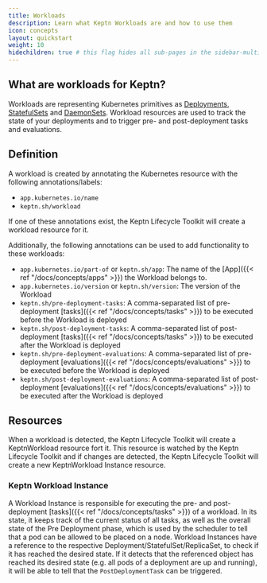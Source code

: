 ```yaml
---
title: Workloads
description: Learn what Keptn Workloads are and how to use them
icon: concepts
layout: quickstart
weight: 10
hidechildren: true # this flag hides all sub-pages in the sidebar-multicard.html
---
```


## What are workloads for Keptn?
Workloads are representing Kubernetes primitives as [Deployments](https://kubernetes.io/docs/concepts/workloads/controllers/deployment/), [StatefulSets](https://kubernetes.io/docs/concepts/workloads/controllers/statefulset) and [DaemonSets](https://kubernetes.io/docs/concepts/workloads/controllers/daemonset/). Workload resources are used to track the state of your deployments and to trigger pre- and post-deployment tasks and evaluations.

## Definition
A workload is created by annotating the Kubernetes resource with the following annotations/labels:
* `app.kubernetes.io/name`
* `keptn.sh/workload`

If one of these annotations exist, the Keptn Lifecycle Toolkit will create a workload resource for it.

Additionally, the following annotations can be used to add functionality to these workloads:
* `app.kubernetes.io/part-of` or `keptn.sh/app`: The name of the [App]({{< ref "/docs/concepts/apps" >}}) the Workload belongs to.
* `app.kubernetes.io/version` or `keptn.sh/version`: The version of the Workload
* `keptn.sh/pre-deployment-tasks`: A comma-separated list of pre-deployment [tasks]({{< ref "/docs/concepts/tasks" >}}) to be executed before the Workload is deployed
* `keptn.sh/post-deployment-tasks`: A comma-separated list of post-deployment [tasks]({{< ref "/docs/concepts/tasks" >}}) to be executed after the Workload is deployed
* `keptn.sh/pre-deployment-evaluations`: A comma-separated list of pre-deployment [evaluations]({{< ref "/docs/concepts/evaluations" >}}) to be executed before the Workload is deployed
* `keptn.sh/post-deployment-evaluations`: A comma-separated list of post-deployment [evaluations]({{< ref "/docs/concepts/evaluations" >}}) to be executed after the Workload is deployed

## Resources
When a workload is detected, the Keptn Lifecycle Toolkit will create a KeptnWorkload resource fort it. This resource is watched by the Keptn Lifecycle Toolkit and if changes are detected, the Keptn Lifecycle Toolkit will create a new KeptnWorkload Instance resource.

### Keptn Workload Instance

A Workload Instance is responsible for executing the pre- and post-deployment [tasks]({{< ref "/docs/concepts/tasks" >}}) of a workload. In its state, it keeps track of the current status of all tasks, as well as the overall state of
the Pre Deployment phase, which is used by the scheduler to tell that a pod can be allowed to be placed on a node.
Workload Instances have a reference to the respective Deployment/StatefulSet/ReplicaSet, to check if it has reached the desired state. If it detects that the referenced object has reached
its desired state (e.g. all pods of a deployment are up and running), it will be able to tell that the `PostDeploymentTask` can be triggered.

